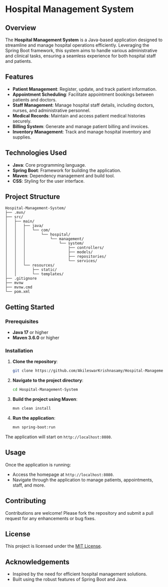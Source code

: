 
# Hospital Management System

## Overview

The **Hospital Management System** is a Java-based application designed to streamline and manage hospital operations efficiently. Leveraging the Spring Boot framework, this system aims to handle various administrative and clinical tasks, ensuring a seamless experience for both hospital staff and patients.

## Features

- **Patient Management**: Register, update, and track patient information.
- **Appointment Scheduling**: Facilitate appointment bookings between patients and doctors.
- **Staff Management**: Manage hospital staff details, including doctors, nurses, and administrative personnel.
- **Medical Records**: Maintain and access patient medical histories securely.
- **Billing System**: Generate and manage patient billing and invoices.
- **Inventory Management**: Track and manage hospital inventory and supplies.

## Technologies Used

- **Java**: Core programming language.
- **Spring Boot**: Framework for building the application.
- **Maven**: Dependency management and build tool.
- **CSS**: Styling for the user interface.

## Project Structure

```
Hospital-Management-System/
├── .mvn/
├── src/
│   ├── main/
│   │   ├── java/
│   │   │   └── com/
│   │   │       └── hospital/
│   │   │           └── management/
│   │   │               └── system/
│   │   │                   ├── controllers/
│   │   │                   ├── models/
│   │   │                   ├── repositories/
│   │   │                   └── services/
│   │   └── resources/
│   │       ├── static/
│   │       └── templates/
├── .gitignore
├── mvnw
├── mvnw.cmd
└── pom.xml
```

## Getting Started

### Prerequisites

- **Java 17** or higher
- **Maven 3.6.0** or higher

### Installation

1. **Clone the repository**:
   ```bash
   git clone https://github.com/AkileswarKrishnasamy/Hospital-Management-System.git
   ```
2. **Navigate to the project directory**:
   ```bash
   cd Hospital-Management-System
   ```
3. **Build the project using Maven**:
   ```bash
   mvn clean install
   ```
4. **Run the application**:
   ```bash
   mvn spring-boot:run
   ```

The application will start on `http://localhost:8080`.

## Usage

Once the application is running:

- Access the homepage at `http://localhost:8080`.
- Navigate through the application to manage patients, appointments, staff, and more.

## Contributing

Contributions are welcome! Please fork the repository and submit a pull request for any enhancements or bug fixes.

## License

This project is licensed under the [MIT License](LICENSE).

## Acknowledgements

- Inspired by the need for efficient hospital management solutions.
- Built using the robust features of Spring Boot and Java.
